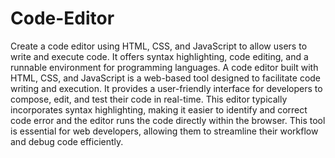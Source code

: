 # Code-Editor
Create a code editor using HTML, CSS, and JavaScript to allow users to write and execute code. It offers syntax highlighting, code editing, and a runnable environment for programming languages.
A code editor built with HTML, CSS, and JavaScript is a web-based tool designed to facilitate code writing and execution. It provides a user-friendly interface for developers to compose, edit, and test their code in real-time. This editor typically incorporates syntax highlighting, making it easier to identify and correct code error and the editor runs the code directly within the browser. This tool is essential for web developers, allowing them to streamline their workflow and debug code efficiently.

